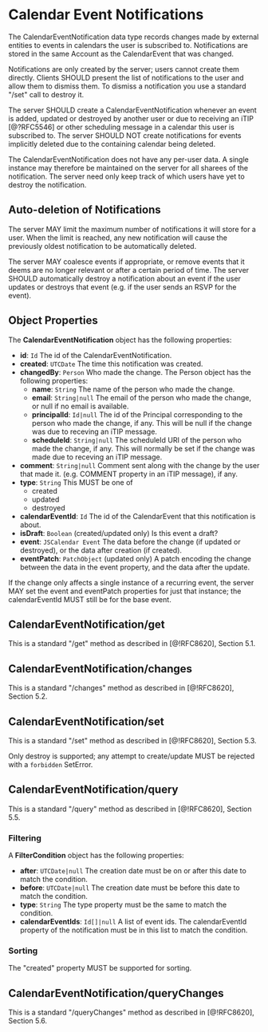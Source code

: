 # Calendar Event Notifications

The CalendarEventNotification data type records changes made by external entities to events in calendars the user is subscribed to. Notifications are stored in the same Account as the CalendarEvent that was changed.

Notifications are only created by the server; users cannot create them directly. Clients SHOULD present the list of notifications to the user and allow them to dismiss them. To dismiss a notification you use a standard "/set" call to destroy it.

The server SHOULD create a CalendarEventNotification whenever an event is added, updated or destroyed by another user or due to receiving an iTIP [@?RFC5546] or other scheduling message in a calendar this user is subscribed to. The server SHOULD NOT create notifications for events implicitly deleted due to the containing calendar being deleted.

The CalendarEventNotification does not have any per-user data. A single instance may therefore be maintained on the server for all sharees of the notification. The server need only keep track of which users have yet to destroy the notification.

## Auto-deletion of Notifications

The server MAY limit the maximum number of notifications it will store for a user. When the limit is reached, any new notification will cause the previously oldest notification to be automatically deleted.

The server MAY coalesce events if appropriate, or remove events that it deems are no longer relevant or after a certain period of time. The server SHOULD automatically destroy a notification about an event if the user updates or destroys that event (e.g. if the user sends an RSVP for the event).

## Object Properties

The **CalendarEventNotification** object has the following properties:

- **id**: `Id`
  The id of the CalendarEventNotification.
- **created**: `UTCDate`
  The time this notification was created.
- **changedBy**: `Person`
  Who made the change. The Person object has the following properties:
  - **name**: `String`
    The name of the person who made the change.
  - **email**: `String|null`
    The email of the person who made the change, or null if no email is available.
  - **principalId**: `Id|null`
    The id of the Principal corresponding to the person who made the change, if any. This will be null if the change was due to receving an iTIP message.
  - **scheduleId**: `String|null`
    The scheduleId URI of the person who made the change, if any. This will normally be set if the change was made due to receving an iTIP message.
- **comment**: `String|null`
  Comment sent along with the change by the user that made it. (e.g. COMMENT
  property in an iTIP message), if any.
- **type**: `String`
  This MUST be one of
  - created
  - updated
  - destroyed
- **calendarEventId**: `Id`
  The id of the CalendarEvent that this notification is about.
- **isDraft**: `Boolean` (created/updated only)
  Is this event a draft?
- **event**: `JSCalendar Event`
  The data before the change (if updated or destroyed), or the data
  after creation (if created).
- **eventPatch**: `PatchObject` (updated only)
  A patch encoding the change between the data in the event property, and the
  data after the update.

If the change only affects a single instance of a recurring event, the server MAY set the event and eventPatch properties for just that instance; the calendarEventId MUST still be for the base event.

## CalendarEventNotification/get

This is a standard "/get" method as described in [@!RFC8620], Section 5.1.

## CalendarEventNotification/changes

This is a standard "/changes" method as described in [@!RFC8620], Section 5.2.

## CalendarEventNotification/set

This is a standard "/set" method as described in [@!RFC8620], Section 5.3.

Only destroy is supported; any attempt to create/update MUST be rejected with a
`forbidden` SetError.

## CalendarEventNotification/query

This is a standard "/query" method as described in [@!RFC8620], Section 5.5.

### Filtering

A **FilterCondition** object has the following properties:

- **after**: `UTCDate|null`
  The creation date must be on or after this date to match the condition.
- **before**: `UTCDate|null`
  The creation date must be before this date to match the condition.
- **type**: `String`
  The type property must be the same to match the condition.
- **calendarEventIds**: `Id[]|null`
  A list of event ids. The calendarEventId property of the notification must be in this list to match the condition.

### Sorting

The "created" property MUST be supported for sorting.

## CalendarEventNotification/queryChanges

This is a standard "/queryChanges" method as described in [@!RFC8620], Section 5.6.

